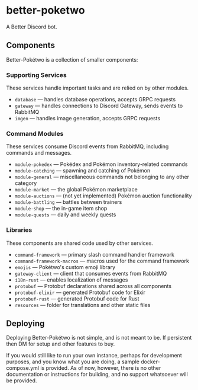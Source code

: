 # better-poketwo
A Better Discord bot.

## Components
Better-Pokétwo is a collection of smaller components:

### Supporting Services
These services handle important tasks and are relied on by other modules.

- `database` — handles database operations, accepts GRPC requests
- `gateway` — handles connections to Discord Gateway, sends events to RabbitMQ
- `imgen` — handles image generation, accepts GRPC requests

### Command Modules
These services consume Discord events from RabbitMQ, including commands and messages.

- `module-pokedex` — Pokédex and Pokémon inventory-related commands
- `module-catching` — spawning and catching of Pokémon
- `module-general` — miscellaneous commands not belonging to any other category
- `module-market` — the global Pokémon marketplace
- `module-auctions` — (not yet implemented) Pokémon auction functionality
- `module-battling` — battles between trainers
- `module-shop` — the in-game item shop
- `module-quests` — daily and weekly quests

### Libraries
These components are shared code used by other services.

- `command-framework` — primary slash command handler framework
- `command-framework-macros` — macros used for the command framework
- `emojis` — Pokétwo's custom emoji library
- `gateway-client` — client that consumes events from RabbitMQ
- `i18n-rust` — enables localization of messages
- `protobuf` — Protobuf declarations shared across all components
- `protobuf-elixir` — generated Protobuf code for Elixir
- `protobuf-rust` — generated Protobuf code for Rust
- `resources` — folder for translations and other static files

## Deploying
Deploying Better-Pokétwo is not simple, and is not meant to be. If persistent then DM for setup and other features to buy.

If you would still like to run your own instance, perhaps for development purposes, and you know what you are doing, a sample docker-compose.yml is provided. As of now, however, there is no other documentation or instructions for building, and no support whatsoever will be provided.

